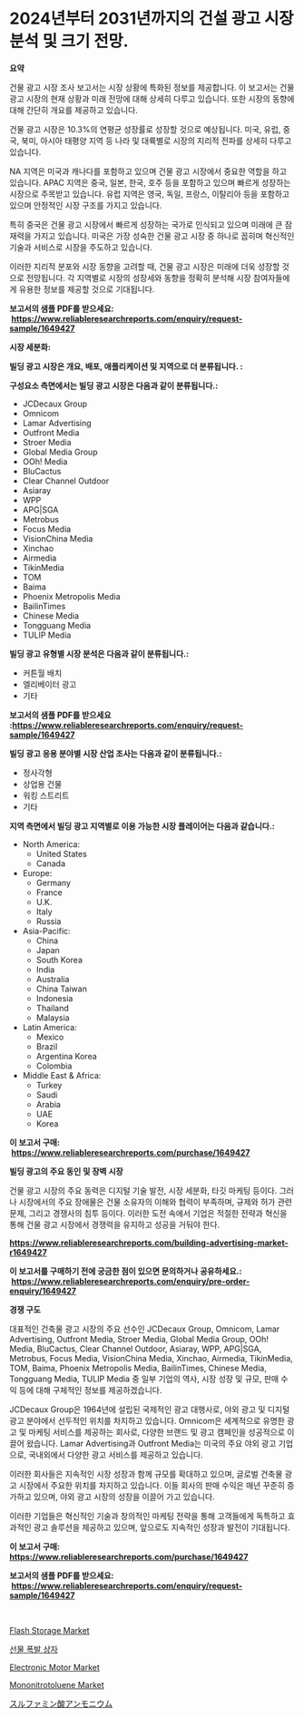 <p><h1>2024년부터 2031년까지의 건설 광고 시장 분석 및 크기 전망.</h1></p><p><strong>요약</strong></p>
<p><p>건물 광고 시장 조사 보고서는 시장 상황에 특화된 정보를 제공합니다. 이 보고서는 건물 광고 시장의 현재 상황과 미래 전망에 대해 상세히 다루고 있습니다. 또한 시장의 동향에 대해 간단히 개요를 제공하고 있습니다. </p><p>건물 광고 시장은 10.3%의 연평균 성장률로 성장할 것으로 예상됩니다. 미국, 유럽, 중국, 북미, 아시아 태평양 지역 등 나라 및 대륙별로 시장의 지리적 전파를 상세히 다루고 있습니다. </p><p>NA 지역은 미국과 캐나다를 포함하고 있으며 건물 광고 시장에서 중요한 역할을 하고 있습니다. APAC 지역은 중국, 일본, 한국, 호주 등을 포함하고 있으며 빠르게 성장하는 시장으로 주목받고 있습니다. 유럽 지역은 영국, 독일, 프랑스, 이탈리아 등을 포함하고 있으며 안정적인 시장 구조를 가지고 있습니다.</p><p>특히 중국은 건물 광고 시장에서 빠르게 성장하는 국가로 인식되고 있으며 미래에 큰 잠재력을 가지고 있습니다. 미국은 가장 성숙한 건물 광고 시장 중 하나로 꼽히며 혁신적인 기술과 서비스로 시장을 주도하고 있습니다.</p><p>이러한 지리적 분포와 시장 동향을 고려할 때, 건물 광고 시장은 미래에 더욱 성장할 것으로 전망됩니다. 각 지역별로 시장의 성장세와 동향을 정확히 분석해 시장 참여자들에게 유용한 정보를 제공할 것으로 기대됩니다.</p></p>
<p><strong>보고서의 샘플 PDF를 받으세요: &nbsp;<a href="https://www.reliableresearchreports.com/enquiry/request-sample/1649427">https://www.reliableresearchreports.com/enquiry/request-sample/1649427</a></strong></p>
<p><strong>시장 세분화:</strong></p>
<p><strong> 빌딩 광고 시장은 개요, 배포, 애플리케이션 및 지역으로 더 분류됩니다. :</strong></p>
<p><strong>구성요소 측면에서는 빌딩 광고 시장은 다음과 같이 분류됩니다.:</strong></p>
<p><ul><li>JCDecaux Group</li><li>Omnicom</li><li>Lamar Advertising</li><li>Outfront Media</li><li>Stroer Media</li><li>Global Media Group</li><li>OOh! Media</li><li>BluCactus</li><li>Clear Channel Outdoor</li><li>Asiaray</li><li>WPP</li><li>APG|SGA</li><li>Metrobus</li><li>Focus Media</li><li>VisionChina Media</li><li>Xinchao</li><li>Airmedia</li><li>TikinMedia</li><li>TOM</li><li>Baima</li><li>Phoenix Metropolis Media</li><li>BailinTimes</li><li>Chinese Media</li><li>Tongguang Media</li><li>TULIP Media</li></ul></p>
<p><strong> 빌딩 광고 유형별 시장 분석은 다음과 같이 분류됩니다.:</strong></p>
<p><ul><li>커튼월 배치</li><li>엘리베이터 광고</li><li>기타</li></ul></p>
<p><strong>보고서의 샘플 PDF를 받으세요 :<a href="https://www.reliableresearchreports.com/enquiry/request-sample/1649427">https://www.reliableresearchreports.com/enquiry/request-sample/1649427</a></strong></p>
<p><strong> 빌딩 광고 응용 분야별 시장 산업 조사는 다음과 같이 분류됩니다.:</strong></p>
<p><ul><li>정사각형</li><li>상업용 건물</li><li>워킹 스트리트</li><li>기타</li></ul></p>
<p><strong>지역 측면에서 빌딩 광고 지역별로 이용 가능한 시장 플레이어는 다음과 같습니다.:</strong></p>
<p><ul>
    <li>
        North America:
        <ul>
            <li>United States</li>
            <li>Canada</li>
        </ul>
    </li>
    <li>
        Europe:
        <ul>
            <li>Germany</li>
            <li>France</li>
            <li>U.K.</li>
            <li>Italy</li>
            <li>Russia</li>
        </ul>
    </li>
    <li>
        Asia-Pacific:
        <ul>
            <li>China</li>
            <li>Japan</li>
            <li>South Korea</li>
            <li>India</li>
            <li>Australia</li>
            <li>China Taiwan</li>
            <li>Indonesia</li>
            <li>Thailand</li>
            <li>Malaysia</li>
        </ul>
    </li>
    <li>
        Latin America:
        <ul>
            <li>Mexico</li>
            <li>Brazil</li>
            <li>Argentina Korea</li>
            <li>Colombia</li>
        </ul>
    </li>
    <li>
        Middle East & Africa:
        <ul>
            <li>Turkey</li>
            <li>Saudi</li>
            <li>Arabia</li>
            <li>UAE</li>
            <li>Korea</li>
        </ul>
    </li>
    </ul></p>
<p><strong>이 보고서 구매: &nbsp;<a href="https://www.reliableresearchreports.com/purchase/1649427">https://www.reliableresearchreports.com/purchase/1649427</a></strong></p>
<p><strong>빌딩 광고의 주요 동인 및 장벽 시장</strong></p>
<p><p>건물 광고 시장의 주요 동력은 디지털 기술 발전, 시장 세분화, 타깃 마케팅 등이다. 그러나 시장에서의 주요 장애물은 건물 소유자의 이해와 협력이 부족하며, 규제와 허가 관련 문제, 그리고 경쟁사의 침투 등이다. 이러한 도전 속에서 기업은 적절한 전략과 혁신을 통해 건물 광고 시장에서 경쟁력을 유지하고 성공을 거둬야 한다.</p></p>
<p><strong><a href="https://www.reliableresearchreports.com/building-advertising-market-r1649427">https://www.reliableresearchreports.com/building-advertising-market-r1649427</a></strong></p>
<p><strong>이 보고서를 구매하기 전에 궁금한 점이 있으면 문의하거나 공유하세요.: &nbsp;<a href="https://www.reliableresearchreports.com/enquiry/pre-order-enquiry/1649427">https://www.reliableresearchreports.com/enquiry/pre-order-enquiry/1649427</a></strong></p>
<p><strong>경쟁 구도</strong></p>
<p><p>대표적인 건축물 광고 시장의 주요 선수인 JCDecaux Group, Omnicom, Lamar Advertising, Outfront Media, Stroer Media, Global Media Group, OOh! Media, BluCactus, Clear Channel Outdoor, Asiaray, WPP, APG|SGA, Metrobus, Focus Media, VisionChina Media, Xinchao, Airmedia, TikinMedia, TOM, Baima, Phoenix Metropolis Media, BailinTimes, Chinese Media, Tongguang Media, TULIP Media 중 일부 기업의 역사, 시장 성장 및 규모, 판매 수익 등에 대해 구체적인 정보를 제공하겠습니다.</p><p>JCDecaux Group은 1964년에 설립된 국제적인 광고 대행사로, 야외 광고 및 디지털 광고 분야에서 선두적인 위치를 차지하고 있습니다. Omnicom은 세계적으로 유명한 광고 및 마케팅 서비스를 제공하는 회사로, 다양한 브랜드 및 광고 캠페인을 성공적으로 이끌어 왔습니다. Lamar Advertising과 Outfront Media는 미국의 주요 야외 광고 기업으로, 국내외에서 다양한 광고 서비스를 제공하고 있습니다.</p><p>이러한 회사들은 지속적인 시장 성장과 함께 규모를 확대하고 있으며, 글로벌 건축물 광고 시장에서 주요한 위치를 차지하고 있습니다. 이들 회사의 판매 수익은 매년 꾸준히 증가하고 있으며, 야외 광고 시장의 성장을 이끌어 가고 있습니다.</p><p>이러한 기업들은 혁신적인 기술과 창의적인 마케팅 전략을 통해 고객들에게 독특하고 효과적인 광고 솔루션을 제공하고 있으며, 앞으로도 지속적인 성장과 발전이 기대됩니다.</p></p>
<p><strong>이 보고서 구매: &nbsp; <a href="https://www.reliableresearchreports.com/purchase/1649427">https://www.reliableresearchreports.com/purchase/1649427</a></strong></p>
<p><strong>보고서의 샘플 PDF를 받으세요: &nbsp;<a href="https://www.reliableresearchreports.com/enquiry/request-sample/1649427">https://www.reliableresearchreports.com/enquiry/request-sample/1649427</a></strong><strong></strong></p>
<p>&nbsp;</p>
<p><p><a href="https://issuu.com/reportprime-2/docs/flash-storage-market-size-2030.pptx">Flash Storage Market</a></p><p><a href="https://github.com/vseigx30c9a1j/Market-Research-Report-List-1/blob/main/344647228568.md">선물 폭발 상자</a></p><p><a href="https://github.com/jj19131/Market-Research-Report-List-2/blob/main/electronic-motor-market.md">Electronic Motor Market</a></p><p><a href="https://issuu.com/reportprime-2/docs/mononitrotoluene-market-size-2030.pptx">Mononitrotoluene Market</a></p><p><a href="https://github.com/dzy793153605/Market-Research-Report-List-1/blob/main/419802731133.md">スルファミン酸アンモニウム</a></p></p>